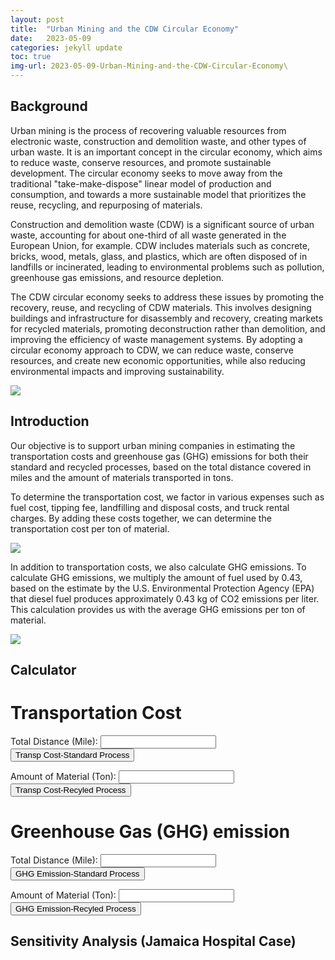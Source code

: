 ```yaml
---
layout: post
title:  "Urban Mining and the CDW Circular Economy"
date:   2023-05-09
categories: jekyll update
toc: true
img-url: 2023-05-09-Urban-Mining-and-the-CDW-Circular-Economy\
---
```


## Background

Urban mining is the process of recovering valuable resources from electronic waste, construction and demolition waste, and other types of urban waste. It is an important concept in the circular economy, which aims to reduce waste, conserve resources, and promote sustainable development. The circular economy seeks to move away from the traditional "take-make-dispose" linear model of production and consumption, and towards a more sustainable model that prioritizes the reuse, recycling, and repurposing of materials.

Construction and demolition waste (CDW) is a significant source of urban waste, accounting for about one-third of all waste generated in the European Union, for example. CDW includes materials such as concrete, bricks, wood, metals, glass, and plastics, which are often disposed of in landfills or incinerated, leading to environmental problems such as pollution, greenhouse gas emissions, and resource depletion.

The CDW circular economy seeks to address these issues by promoting the recovery, reuse, and recycling of CDW materials. This involves designing buildings and infrastructure for disassembly and recovery, creating markets for recycled materials, promoting deconstruction rather than demolition, and improving the efficiency of waste management systems. By adopting a circular economy approach to CDW, we can reduce waste, conserve resources, and create new economic opportunities, while also reducing environmental impacts and improving sustainability.

<div class="blog-only-image" style="margin-bottom: 20px;">
    <img src="{{ site.blog-img-url }}{{ page.img-url }}Constructions.png">
</div>


## Introduction


Our objective is to support urban mining companies in estimating the transportation costs and greenhouse gas (GHG) emissions for both their standard and recycled processes, based on the total distance covered in miles and the amount of materials transported in tons.

To determine the transportation cost, we factor in various expenses such as fuel cost, tipping fee, landfilling and disposal costs, and truck rental charges. By adding these costs together, we can determine the transportation cost per ton of material.

<div class="blog-only-image">
    <img src="{{ site.blog-img-url }}{{ page.img-url }}Truck.png">
</div>

In addition to transportation costs, we also calculate GHG emissions. To calculate GHG emissions, we multiply the amount of fuel used by 0.43, based on the estimate by the U.S. Environmental Protection Agency (EPA) that diesel fuel produces approximately 0.43 kg of CO2 emissions per liter. This calculation provides us with the average GHG emissions per ton of material.

<div class="blog-only-image" style="margin-bottom: 20px;">
    <img src="{{ site.blog-img-url }}{{ page.img-url }}GHG.png">
</div>

## Calculator

# Transportation Cost

<label for="input-box-dis">Total Distance (Mile):</label>
<input type="text" id="input-box-dis" name="number">
<button onclick="calculate_transp_cost()">Transp Cost-Standard Process</button> 
<p id="result_total_cost_standard"></p>

<label for="input-box-amt">Amount of Material (Ton):</label>
<input type="text" id="input-box-amt" name="number">
<button onclick="calculate_transp_cost()">Transp Cost-Recyled Process</button>
<p id="result_total_cost_recycled"></p>

<script>
  function calculate_transp_cost() {
    // Get a reference to the input box
    const inputBox1 = document.getElementById("input-box-dis");
    const inputBox2 = document.getElementById("input-box-amt");

    // Retrieve the value of the input box
    const dis = inputBox1.value;
    const amt = inputBox2.value;

    // Process the input using a formula
    const total_transp_cost_standard = dis/4*3.4*Math.ceil(amt/22,0)+amt*12+amt*44+Math.ceil(amt/22,0)*(dis/30)*100;
    // const avg_transp_cost_standard = total_transp_cost_standard/amt;
    const total_transp_cost_recycled = dis/3.5*3.4*Math.ceil(amt/40,0)+amt*10+Math.ceil(amt/40,0)*dis/25*100;
    // const avg_total_transp_cost_recycled = total_transp_cost_recycled/amt

    // Output the result to the user

    const result_total_cost_standard = document.getElementById("result_total_cost_standard");
    result_total_cost_standard.textContent = `The total transportation cost in standard process is $${total_transp_cost_standard}.`;
    
    const result_total_cost_recycled = document.getElementById("result_total_cost_recycled");
    result_total_cost_recycled.textContent = `The total transportation cost in recycled process is $${total_transp_cost_recycled}.`;
  }

</script>

# Greenhouse Gas (GHG) emission

<label for="input-box-dis">Total Distance (Mile):</label>
<input type="text" id="input-box-dis" name="number">
<button onclick="calculate_emission()">GHG Emission-Standard Process</button> 
<p id="result_emission_standard"></p>

<label for="input-box-amt">Amount of Material (Ton):</label>
<input type="text" id="input-box-amt" name="number">
<button onclick="calculate_emission()">GHG Emission-Recyled Process</button>
<p id="result_emission_recycled"></p>

<script>
  function calculate_emission() {
    // Get a reference to the input box
    const inputBox1 = document.getElementById("input-box-dis");
    const inputBox2 = document.getElementById("input-box-amt");

    // Retrieve the value of the input box
    const dis = inputBox1.value;
    const amt = inputBox2.value;

    // Process the input using a formula
    const total_emission_standard = Math.ceil(amt/22,0)*dis/4*1.62772;
    // const avg_transp_cost_standard = total_transp_cost_standard/amt;
    const total_emission_recycled = Math.ceil(amt/40,0)*dis/3.5*1.62772;
    // const avg_total_transp_cost_recycled = total_transp_cost_recycled/amt

    // Output the result to the user

    const result_emission_standard = document.getElementById("result_emission_standard");
    result_emission_standard.textContent = `The total GHG emission in standard process is ${total_emission_standard} Kg.`;
    
    const result_emission_recycled = document.getElementById("result_emission_recycled");
    result_emission_recycled.textContent = `The total GHG emission in recycled process is ${total_emission_recycled} Kg.`;
  }

</script>

## Sensitivity Analysis (Jamaica Hospital Case)
